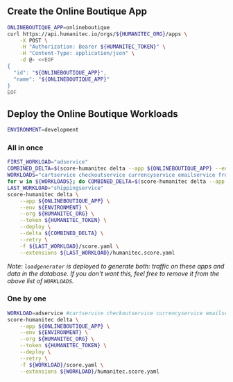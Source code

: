 ## Create the Online Boutique App

```bash
ONLINEBOUTIQUE_APP=onlineboutique
curl https://api.humanitec.io/orgs/${HUMANITEC_ORG}/apps \
	-X POST \
	-H "Authorization: Bearer ${HUMANITEC_TOKEN}" \
	-H "Content-Type: application/json" \
	-d @- <<EOF
{
  "id": "${ONLINEBOUTIQUE_APP}", 
  "name": "${ONLINEBOUTIQUE_APP}"
}
EOF
```

## Deploy the Online Boutique Workloads

```bash
ENVIRONMENT=development
```

### All in once

```bash
FIRST_WORKLOAD="adservice"
COMBINED_DELTA=$(score-humanitec delta --app ${ONLINEBOUTIQUE_APP} --env ${ENVIRONMENT} --org ${HUMANITEC_ORG} --token ${HUMANITEC_TOKEN} --retry -f ${FIRST_WORKLOAD}/score.yaml --extensions ${FIRST_WORKLOAD}/humanitec.score.yaml | jq -r .id)
WORKLOADS="cartservice checkoutservice currencyservice emailservice frontend loadgenerator paymentservice productcatalogservice recommendationservice redis"
for w in ${WORKLOADS}; do COMBINED_DELTA=$(score-humanitec delta --app ${ONLINEBOUTIQUE_APP} --env ${ENVIRONMENT} --org ${HUMANITEC_ORG} --token ${HUMANITEC_TOKEN} --delta ${COMBINED_DELTA} --retry -f $w/score.yaml --extensions $w/humanitec.score.yaml | jq -r .id); done
LAST_WORKLOAD="shippingservice"
score-humanitec delta \
	--app ${ONLINEBOUTIQUE_APP} \
	--env ${ENVIRONMENT} \
	--org ${HUMANITEC_ORG} \
	--token ${HUMANITEC_TOKEN} \
	--deploy \
	--delta ${COMBINED_DELTA} \
	--retry \
	-f ${LAST_WORKLOAD}/score.yaml \
	--extensions ${LAST_WORKLOAD}/humanitec.score.yaml
```
_Note: `loadgenerator` is deployed to generate both: traffic on these apps and data in the database. If you don't want this, feel free to remove it from the above list of `WORKLOADS`._

### One by one

```bash
WORKLOAD=adservice #cartservice checkoutservice currencyservice emailservice frontend loadgenerator paymentservice productcatalogservice recommendationservice redis shippingservice
score-humanitec delta \
	--app ${ONLINEBOUTIQUE_APP} \
	--env ${ENVIRONMENT} \
	--org ${HUMANITEC_ORG} \
	--token ${HUMANITEC_TOKEN} \
	--deploy \
	--retry \
	-f ${WORKLOAD}/score.yaml \
	--extensions ${WORKLOAD}/humanitec.score.yaml
```
